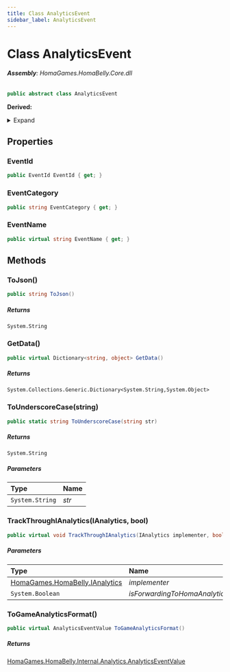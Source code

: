 ```yaml
---
title: Class AnalyticsEvent
sidebar_label: AnalyticsEvent
---
```

# Class AnalyticsEvent


###### **Assembly**: HomaGames.HomaBelly.Core.dll

```csharp title="Declaration"
public abstract class AnalyticsEvent
```
**Derived:**  

<details><summary>Expand</summary>

[HomaGames.HomaBelly.Internal.Analytics.AdEvent](../HomaGames.HomaBelly.Internal.Analytics/AdEvent), [HomaGames.HomaBelly.Internal.Analytics.AudioMuteStatus](../HomaGames.HomaBelly.Internal.Analytics/AudioMuteStatus), [HomaGames.HomaBelly.Internal.Analytics.CustomEvent](../HomaGames.HomaBelly.Internal.Analytics/CustomEvent), [HomaGames.HomaBelly.Internal.Analytics.DesignEvent](../HomaGames.HomaBelly.Internal.Analytics/DesignEvent), [HomaGames.HomaBelly.Internal.Analytics.FetchEvent](../HomaGames.HomaBelly.Internal.Analytics/FetchEvent), [HomaGames.HomaBelly.Internal.Analytics.HomaBellyInitialized](../HomaGames.HomaBelly.Internal.Analytics/HomaBellyInitialized), [HomaGames.HomaBelly.Internal.Analytics.IAPEvent](../HomaGames.HomaBelly.Internal.Analytics/IAPEvent), [HomaGames.HomaBelly.Internal.Analytics.InternalPackage](../HomaGames.HomaBelly.Internal.Analytics/InternalPackage), [HomaGames.HomaBelly.Internal.Analytics.ItemEvent](../HomaGames.HomaBelly.Internal.Analytics/ItemEvent), [HomaGames.HomaBelly.Internal.Analytics.NetworkReachability](../HomaGames.HomaBelly.Internal.Analytics/NetworkReachability), [HomaGames.HomaBelly.Internal.Analytics.ProgressionEvent](../HomaGames.HomaBelly.Internal.Analytics/ProgressionEvent), [HomaGames.HomaBelly.Internal.Analytics.ResourceEvent](../HomaGames.HomaBelly.Internal.Analytics/ResourceEvent), [HomaGames.HomaBelly.Internal.Analytics.SessionEvent](../HomaGames.HomaBelly.Internal.Analytics/SessionEvent), [HomaGames.HomaBelly.Internal.Analytics.TutorialEvent](../HomaGames.HomaBelly.Internal.Analytics/TutorialEvent), [HomaGames.HomaBelly.SegmentChangedEvent](../HomaGames.HomaBelly/SegmentChangedEvent)
</details>



## Properties
### EventId


```csharp title="Declaration"
public EventId EventId { get; }
```
### EventCategory


```csharp title="Declaration"
public string EventCategory { get; }
```
### EventName


```csharp title="Declaration"
public virtual string EventName { get; }
```
## Methods
### ToJson()


```csharp title="Declaration"
public string ToJson()
```

##### Returns

`System.String`
### GetData()


```csharp title="Declaration"
public virtual Dictionary<string, object> GetData()
```

##### Returns

`System.Collections.Generic.Dictionary<System.String,System.Object>`
### ToUnderscoreCase(string)


```csharp title="Declaration"
public static string ToUnderscoreCase(string str)
```

##### Returns

`System.String`

##### Parameters

| Type | Name |
|:--- |:--- |
| `System.String` | *str* |

### TrackThroughIAnalytics(IAnalytics, bool)


```csharp title="Declaration"
public virtual void TrackThroughIAnalytics(IAnalytics implementer, bool isForwardingToHomaAnalytics)
```

##### Parameters

| Type | Name |
|:--- |:--- |
| [HomaGames.HomaBelly.IAnalytics](../HomaGames.HomaBelly/IAnalytics) | *implementer* |
| `System.Boolean` | *isForwardingToHomaAnalytics* |

### ToGameAnalyticsFormat()


```csharp title="Declaration"
public virtual AnalyticsEventValue ToGameAnalyticsFormat()
```

##### Returns

[HomaGames.HomaBelly.Internal.Analytics.AnalyticsEventValue](../HomaGames.HomaBelly.Internal.Analytics/AnalyticsEventValue)
